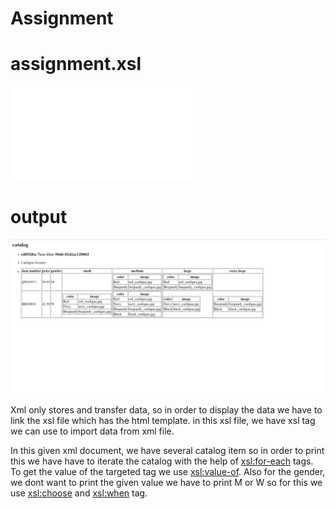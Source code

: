 # Assignment

# assignment.xsl
![ref](../assignments/assignment.xsl)

# output
![image info](output.png)

Xml only stores and transfer data, so in order to display the data we have to link the xsl file which has the html template. in this xsl file, we have xsl tag we can use to import data from xml file.

In this given xml document, we have several catalog item so in order to print this we have have to iterate the catalog with the help of <xsl:for-each> tags. To get the value of the targeted tag we use <xsl:value-of>. Also for the gender, we dont want to print the given value  we have to print M or W so for this we use <xsl:choose> and <xsl:when> tag.